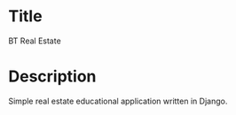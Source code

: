 # Title 
BT Real Estate

# Description
Simple real estate educational application written in Django.